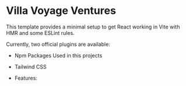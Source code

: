 # Villa Voyage Ventures

This template provides a minimal setup to get React working in Vite with HMR and some ESLint rules.

Currently, two official plugins are available:

* Npm Packages Used in this projects
- Tailwind CSS


* Features:

